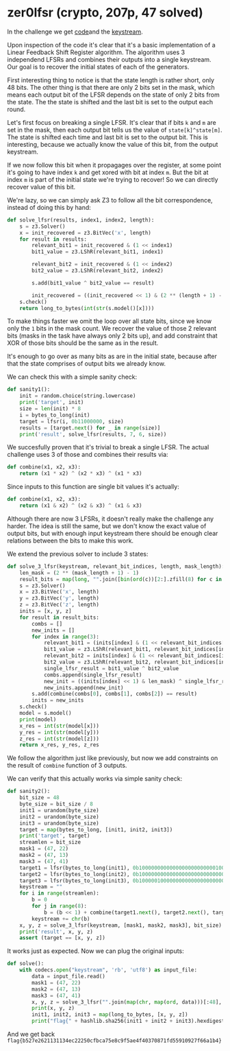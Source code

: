 # zer0lfsr (crypto, 207p, 47 solved)


In the challenge we get [code](chall.py)and the [keystream](keystream).

Upon inspection of the code it's clear that it's a basic implementation of a Linear Feedback Shift Register algorithm.
The algorithm uses 3 independend LFSRs and combines their outputs into a single keystream.
Our goal is to recover the initial states of each of the generators.

First interesting thing to notice is that the state length is rather short, only 48 bits.
The other thing is that there are only 2 bits set in the mask, which means each output bit of the LFSR depends on the state of only 2 bits from the state.
The the state is shifted and the last bit is set to the output each round.

Let's first focus on breaking a single LFSR.
It's clear that if bits `k` and `m` are set in the mask, then each output bit tells us the value of `state[k]^state[m]`.
The state is shifted each time and last bit is set to the output bit.
This is interesting, because we actually know the value of this bit, from the output keystream.

If we now follow this bit when it propagages over the register, at some point it's going to have index `k` and get xored with bit at index `m`.
But the bit at index `m` is part of the initial state we're trying to recover!
So we can directly recover value of this bit.

We're lazy, so we can simply ask Z3 to follow all the bit correspondence, instead of doing this by hand:

```python
def solve_lfsr(results, index1, index2, length):
    s = z3.Solver()
    x = init_recovered = z3.BitVec('x', length)
    for result in results:
        relevant_bit1 = init_recovered & (1 << index1)
        bit1_value = z3.LShR(relevant_bit1, index1)

        relevant_bit2 = init_recovered & (1 << index2)
        bit2_value = z3.LShR(relevant_bit2, index2)

        s.add(bit1_value ^ bit2_value == result)

        init_recovered = ((init_recovered << 1) & (2 ** (length + 1) - 1)) ^ result
    s.check()
    return long_to_bytes(int(str(s.model()[x])))
```

To make things faster we omit the loop over all state bits, since we know only the `1` bits in the mask count.
We recover the value of those 2 relevant bits (masks in the task have always only 2 bits up), and add constraint that XOR of those bits should be the same as in the result.

It's enough to go over as many bits as are in the initial state, because after that the state comprises of output bits we already know.

We can check this with a simple sanity check:

```python
def sanity1():
    init = random.choice(string.lowercase)
    print('target', init)
    size = len(init) * 8
    i = bytes_to_long(init)
    target = lfsr(i, 0b11000000, size)
    results = [target.next() for _ in range(size)]
    print('result', solve_lfsr(results, 7, 6, size))
```

We succesfully proven that it's trivial to break a single LFSR.
The actual challenge uses 3 of those and combines their results via:

```python
def combine(x1, x2, x3):
    return (x1 * x2) ^ (x2 * x3) ^ (x1 * x3)
```

Since inputs to this function are single bit values it's actually:

```python
def combine(x1, x2, x3):
    return (x1 & x2) ^ (x2 & x3) ^ (x1 & x3)
```

Although there are now 3 LFSRs, it doesn't really make the challenge any harder.
The idea is still the same, but we don't know the exact value of output bits, but with enough input keystream there should be enough clear relations between the bits to make this work.

We extend the previous solver to include 3 states:


```python
def solve_3_lfsr(keystream, relevant_bit_indices, length, mask_length):
    len_mask = (2 ** (mask_length + 1) - 1)
    result_bits = map(long, "".join([bin(ord(c))[2:].zfill(8) for c in keystream]))
    s = z3.Solver()
    x = z3.BitVec('x', length)
    y = z3.BitVec('y', length)
    z = z3.BitVec('z', length)
    inits = [x, y, z]
    for result in result_bits:
        combs = []
        new_inits = []
        for index in range(3):
            relevant_bit1 = (inits[index] & (1 << relevant_bit_indices[index][0]))
            bit1_value = z3.LShR(relevant_bit1, relevant_bit_indices[index][0])
            relevant_bit2 = inits[index] & (1 << relevant_bit_indices[index][1])
            bit2_value = z3.LShR(relevant_bit2, relevant_bit_indices[index][1])
            single_lfsr_result = bit1_value ^ bit2_value
            combs.append(single_lfsr_result)
            new_init = ((inits[index] << 1) & len_mask) ^ single_lfsr_result
            new_inits.append(new_init)
        s.add(combine(combs[0], combs[1], combs[2]) == result)
        inits = new_inits
    s.check()
    model = s.model()
    print(model)
    x_res = int(str(model[x]))
    y_res = int(str(model[y]))
    z_res = int(str(model[z]))
    return x_res, y_res, z_res
```

We follow the algorithm just like previously, but now we add constraints on the result of `combine` function of 3 outputs.

We can verify that this actually works via simple sanity check:

```python
def sanity2():
    bit_size = 48
    byte_size = bit_size / 8
    init1 = urandom(byte_size)
    init2 = urandom(byte_size)
    init3 = urandom(byte_size)
    target = map(bytes_to_long, [init1, init2, init3])
    print('target', target)
    streamlen = bit_size
    mask1 = (47, 22)
    mask2 = (47, 13)
    mask3 = (47, 41)
    target1 = lfsr(bytes_to_long(init1), 0b100000000000000000000000010000000000000000000000, bit_size)
    target2 = lfsr(bytes_to_long(init2), 0b100000000000000000000000000000000010000000000000, bit_size)
    target3 = lfsr(bytes_to_long(init3), 0b100000100000000000000000000000000000000000000000, bit_size)
    keystream = ""
    for i in range(streamlen):
        b = 0
        for j in range(8):
            b = (b << 1) + combine(target1.next(), target2.next(), target3.next())
        keystream += chr(b)
    x, y, z = solve_3_lfsr(keystream, [mask1, mask2, mask3], bit_size)
    print('result', x, y, z)
    assert (target == [x, y, z])
```

It works just as expected.
Now we can plug the original inputs:

```python
def solve():
    with codecs.open("keystream", 'rb', 'utf8') as input_file:
        data = input_file.read()
        mask1 = (47, 22)
        mask2 = (47, 13)
        mask3 = (47, 41)
        x, y, z = solve_3_lfsr("".join(map(chr, map(ord, data)))[:48], [mask1, mask2, mask3], 48)
        print(x, y, z)
        init1, init2, init3 = map(long_to_bytes, [x, y, z])
        print("flag{" + hashlib.sha256(init1 + init2 + init3).hexdigest() + "}")
```

And we get back `flag{b527e2621131134ec22250cfbca75e8c9f5ae4f40370871fd55910927f66a1b4}`
